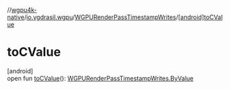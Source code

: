 //[wgpu4k-native](../../../index.md)/[io.ygdrasil.wgpu](../index.md)/[WGPURenderPassTimestampWrites](index.md)/[[android]toCValue]([android]to-c-value.md)

# toCValue

[android]\
open fun [toCValue]([android]to-c-value.md)(): [WGPURenderPassTimestampWrites.ByValue](../../io.ygdrasil.wgpu.android/-w-g-p-u-render-pass-timestamp-writes/-by-value/index.md)